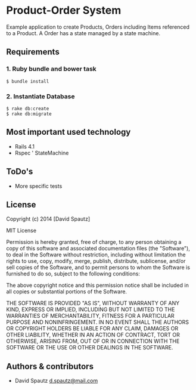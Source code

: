 # Product-Order System

Example application to create Products, Orders including Items referenced to a Product.
A Order has a state managed by a state machine.

## Requirements

### 1. Ruby bundle and bower task

```
$ bundle install
```

### 2. Instantiate Database
```
$ rake db:create
$ rake db:migrate
```

## Most important used technology

* Rails 4.1
* Rspec
' StateMachine

## ToDo's

* More specific tests

## License
Copyright (c) 2014 [David Spautz]

MIT License

Permission is hereby granted, free of charge, to any person obtaining
a copy of this software and associated documentation files (the
"Software"), to deal in the Software without restriction, including
without limitation the rights to use, copy, modify, merge, publish,
distribute, sublicense, and/or sell copies of the Software, and to
permit persons to whom the Software is furnished to do so, subject to
the following conditions:

The above copyright notice and this permission notice shall be
included in all copies or substantial portions of the Software.

THE SOFTWARE IS PROVIDED "AS IS", WITHOUT WARRANTY OF ANY KIND,
EXPRESS OR IMPLIED, INCLUDING BUT NOT LIMITED TO THE WARRANTIES OF
MERCHANTABILITY, FITNESS FOR A PARTICULAR PURPOSE AND
NONINFRINGEMENT. IN NO EVENT SHALL THE AUTHORS OR COPYRIGHT HOLDERS BE
LIABLE FOR ANY CLAIM, DAMAGES OR OTHER LIABILITY, WHETHER IN AN ACTION
OF CONTRACT, TORT OR OTHERWISE, ARISING FROM, OUT OF OR IN CONNECTION
WITH THE SOFTWARE OR THE USE OR OTHER DEALINGS IN THE SOFTWARE.


## Authors & contributors

* David Spautz <d.spautz@mail.com>
